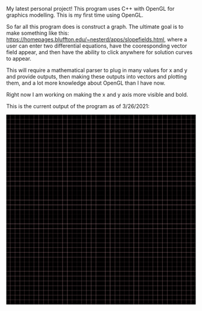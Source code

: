 My latest personal project! This program uses C++ with OpenGL for graphics modelling. This is my first time using OpenGL.

So far all this program does is construct a graph. The ultimate goal is to make something like this: https://homepages.bluffton.edu/~nesterd/apps/slopefields.html, where a user can enter two differential equations, have the cooresponding vector field appear, and then have the ability to click anywhere for solution curves to appear. 

This will require a mathematical parser to plug in many values for x and y and provide outputs, then making these outputs into vectors and plotting them, and a lot more knowledge about OpenGL than I have now.

Right now I am working on making the x and y axis more visible and bold.

This is the current output of the program as of 3/26/2021:

![Basic map](basic_graph.png)
